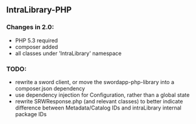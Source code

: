 ## IntraLibrary-PHP

### Changes in 2.0:

- PHP 5.3 required
- composer added
- all classes under 'IntraLibrary' namespace

### TODO:

- rewrite a sword client, or move the swordapp-php-library into a composer.json dependency
- use dependency injection for Configuration, rather than a global state
- rewrite SRWResponse.php (and relevant classes) to better indicate difference between Metadata/Catalog IDs and intraLibrary internal package IDs
